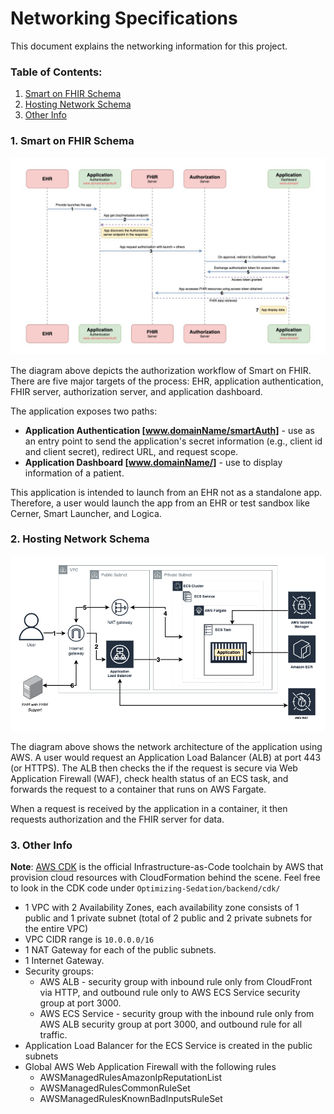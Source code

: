 # Networking Specifications

This document explains the networking information for this project.

### Table of Contents:

1. [Smart on FHIR Schema](#1-Smart-on-FHIR-Schedma)
2. [Hosting Network Schema](#2-Hosting-Network-Schema)
3. [Other Info](#3-other-info)

### 1. Smart on FHIR Schema

![Smart on FHIR Schema](assets/Smart-On-FHIR.jpeg)

The diagram above depicts the authorization workflow of Smart on FHIR. There are five major targets of the process: EHR, application authentication, FHIR server, authorization server, and application dashboard. 

The application exposes two paths: 
* **Application Authentication [www.domainName/smartAuth]** - use as an entry point to send the application's secret information (e.g., client id and client secret), redirect URL, and request scope.
* **Application Dashboard [www.domainName/]** - use to display information of a patient.

This application is intended to launch from an EHR not as a standalone app. Therefore, a user would launch the app from an EHR or test sandbox like Cerner, Smart Launcher, and Logica. 

### 2. Hosting Network Schema
![Hosting Network Schema](assets/Architecture-Diagram-Simplify.png)

The diagram above shows the network architecture of the application using AWS. A user would request an Application Load Balancer (ALB) at port 443 (or HTTPS). The ALB then checks the if the request is secure via Web Application Firewall (WAF), check health status of an ECS task, and forwards the request to a container that runs on AWS Fargate. 

When a request is received by the application in a container, it then requests authorization and the FHIR server for data.

### 3. Other Info
**Note**: [AWS CDK](https://docs.aws.amazon.com/cdk/v2/guide/home.html) is the official Infrastructure-as-Code toolchain by AWS that provision cloud resources with CloudFormation behind the scene. Feel free to look in the CDK code under ```Optimizing-Sedation/backend/cdk/```

* 1 VPC with 2 Availability Zones, each availability zone consists of 1 public and 1 private subnet (total of 2 public and 2 private subnets for the entire VPC)
* VPC CIDR range is `10.0.0.0/16`
* 1 NAT Gateway for each of the public subnets.
* 1 Internet Gateway.
* Security groups:
    * AWS ALB - security group with inbound rule only from CloudFront via HTTP, and outbound rule only to AWS ECS Service security group at port 3000.
    * AWS ECS Service - security group with the inbound rule only from AWS ALB security group at port 3000, and outbound rule for all traffic. 
* Application Load Balancer for the ECS Service is created in the public subnets
* Global AWS Web Application Firewall with the following rules
    * AWSManagedRulesAmazonIpReputationList
    * AWSManagedRulesCommonRuleSet
    * AWSManagedRulesKnownBadInputsRuleSet